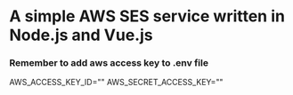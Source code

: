 # A simple AWS SES service written in Node.js and Vue.js
### Remember to add aws access key to .env file
AWS_ACCESS_KEY_ID=""
AWS_SECRET_ACCESS_KEY=""